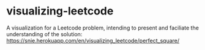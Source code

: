 # visualizing-leetcode

A visualization for a Leetcode problem, intending to present and faciliate the understanding of the solution: https://snie.herokuapp.com/en/visualizing_leetcode/perfect_square/
